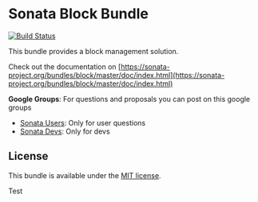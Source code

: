 Sonata Block Bundle
====================

[![Build Status](https://secure.travis-ci.org/sonata-project/SonataBlockBundle.png)](https://secure.travis-ci.org/#!/sonata-project/SonataBlockBundle)

This bundle provides a block management solution.

Check out the documentation on [https://sonata-project.org/bundles/block/master/doc/index.html](https://sonata-project.org/bundles/block/master/doc/index.html)

**Google Groups**: For questions and proposals you can post on this google groups

* [Sonata Users](https://groups.google.com/group/sonata-users): Only for user questions
* [Sonata Devs](https://groups.google.com/group/sonata-devs): Only for devs

License
-------

This bundle is available under the [MIT license](Resources/meta/LICENSE).

Test

